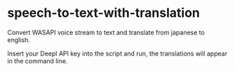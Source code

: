 # speech-to-text-with-translation

Convert WASAPI voice stream to text and translate from japanese to english.

Insert your Deepl API key into the script and run, the translations will appear in the command line.
